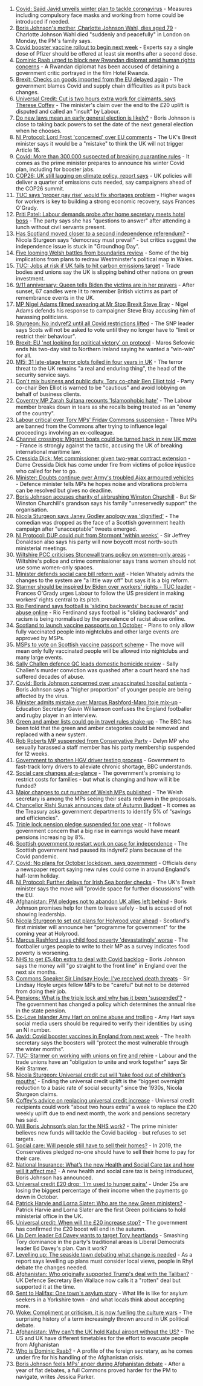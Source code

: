 1. [Covid: Sajid Javid unveils winter plan to tackle coronavirus](https://www.bbc.co.uk/news/uk-58560031?at_medium=RSS&at_campaign=KARANGA) - Measures including compulsory face masks and working from home could be introduced if needed.
2. [Boris Johnson's mother, Charlotte Johnson Wahl, dies aged 79](https://www.bbc.co.uk/news/uk-politics-58548437?at_medium=RSS&at_campaign=KARANGA) - Charlotte Johnson Wahl died "suddenly and peacefully" in London on Monday, the PM's family says.
3. [Covid booster vaccine rollout to begin next week](https://www.bbc.co.uk/news/health-58550833?at_medium=RSS&at_campaign=KARANGA) - Experts say a single dose of Pfizer should be offered at least six months after a second dose.
4. [Dominic Raab urged to block new Rwandan diplomat amid human rights concerns](https://www.bbc.co.uk/news/uk-politics-58549303?at_medium=RSS&at_campaign=KARANGA) - A Rwandan diplomat has been accused of detaining a government critic portrayed in the film Hotel Rwanda.
5. [Brexit: Checks on goods imported from the EU delayed again](https://www.bbc.co.uk/news/uk-politics-58556453?at_medium=RSS&at_campaign=KARANGA) - The government blames Covid and supply chain difficulties as it puts back changes.
6. [Universal Credit: Cut is two hours extra work for claimants, says Therese Coffey](https://www.bbc.co.uk/news/uk-politics-58547881?at_medium=RSS&at_campaign=KARANGA) - The minister's claim over the end to the £20 uplift is disputed and called an "insult" by Labour.
7. [Do new laws mean an early general election is likely?](https://www.bbc.co.uk/news/uk-politics-58548428?at_medium=RSS&at_campaign=KARANGA) - Boris Johnson is close to taking back powers to set the date of the next general election when he chooses.
8. [NI Protocol: Lord Frost 'concerned' over EU comments](https://www.bbc.co.uk/news/uk-northern-ireland-58551988?at_medium=RSS&at_campaign=KARANGA) - The UK's Brexit minister says it would be a "mistake" to think the UK will not trigger Article 16.
9. [Covid: More than 300,000 suspected of breaking quarantine rules](https://www.bbc.co.uk/news/uk-politics-58517123?at_medium=RSS&at_campaign=KARANGA) - It comes as the prime minister prepares to announce his winter Covid plan, including for booster jabs.
10. [COP26: UK still lagging on climate policy, report says](https://www.bbc.co.uk/news/science-environment-58520330?at_medium=RSS&at_campaign=KARANGA) - UK policies will deliver a quarter of emissions cuts needed, say campaigners ahead of the COP26 summit.
11. [TUC says 'proper pay rise' would fix shortages problem](https://www.bbc.co.uk/news/business-58538887?at_medium=RSS&at_campaign=KARANGA) - Higher wages for workers is key to building a strong economic recovery, says Frances O'Grady.
12. [Priti Patel: Labour demands probe after home secretary meets hotel boss](https://www.bbc.co.uk/news/uk-politics-58536126?at_medium=RSS&at_campaign=KARANGA) - The party says she has "questions to answer" after attending a lunch without civil servants present.
13. [Has Scotland moved closer to a second independence referendum?](https://www.bbc.co.uk/news/uk-scotland-scotland-politics-58543558?at_medium=RSS&at_campaign=KARANGA) - Nicola Sturgeon says "democracy must prevail" - but critics suggest the independence issue is stuck in "Groundhog Day".
14. [Five looming Welsh battles from boundaries review](https://www.bbc.co.uk/news/uk-wales-politics-58491726?at_medium=RSS&at_campaign=KARANGA) - Some of the big implications from plans to redraw Westminster's political map in Wales.
15. [TUC: Jobs at risk if UK fails to hit carbon emissions target](https://www.bbc.co.uk/news/business-58519996?at_medium=RSS&at_campaign=KARANGA) - Trade bodies and unions say the UK is slipping behind other nations on green investment.
16. [9/11 anniversary: Queen tells Biden the victims are in her prayers](https://www.bbc.co.uk/news/uk-58522061?at_medium=RSS&at_campaign=KARANGA) - After sunset, 67 candles were lit to remember British victims as part of remembrance events in the UK.
17. [MP Nigel Adams filmed swearing at Mr Stop Brexit Steve Bray](https://www.bbc.co.uk/news/uk-england-york-north-yorkshire-58518526?at_medium=RSS&at_campaign=KARANGA) - Nigel Adams defends his response to campaigner Steve Bray accusing him of harassing politicians.
18. [Sturgeon: No indyref2 until all Covid restrictions lifted](https://www.bbc.co.uk/news/uk-scotland-scotland-politics-58536298?at_medium=RSS&at_campaign=KARANGA) - The SNP leader says Scots will not be asked to vote until they no longer have to "limit or restrict their behaviour".
19. [Brexit: EU 'not looking for political victory' on protocol](https://www.bbc.co.uk/news/uk-northern-ireland-58509239?at_medium=RSS&at_campaign=KARANGA) - Maros Sefcovic ends his two-day visit to Northern Ireland saying he wanted a "win-win" for all.
20. [MI5: 31 late-stage terror plots foiled in four years in UK](https://www.bbc.co.uk/news/uk-58512901?at_medium=RSS&at_campaign=KARANGA) - The terror threat to the UK remains "a real and enduring thing", the head of the security service says.
21. [Don't mix business and public duty, Tory co-chair Ben Elliot told](https://www.bbc.co.uk/news/uk-politics-58504744?at_medium=RSS&at_campaign=KARANGA) - Party co-chair Ben Elliot is warned to be "cautious" and avoid lobbying on behalf of business clients.
22. [Coventry MP Zarah Sultana recounts 'Islamophobic hate'](https://www.bbc.co.uk/news/uk-england-coventry-warwickshire-58515751?at_medium=RSS&at_campaign=KARANGA) - The Labour member breaks down in tears as she recalls being treated as an "enemy of the country".
23. [Labour critical over Tory MPs' Friday Commons suspension](https://www.bbc.co.uk/news/uk-politics-58504740?at_medium=RSS&at_campaign=KARANGA) - Three MPs are banned from the Commons after trying to influence legal proceedings involving an ex-colleague.
24. [Channel crossings: Migrant boats could be turned back in new UK move](https://www.bbc.co.uk/news/uk-58495948?at_medium=RSS&at_campaign=KARANGA) - France is strongly against the tactic, accusing the UK of breaking international maritime law.
25. [Cressida Dick: Met commissioner given two-year contract extension](https://www.bbc.co.uk/news/uk-england-london-58518146?at_medium=RSS&at_campaign=KARANGA) - Dame Cressida Dick has come under fire from victims of police injustice who called for her to go.
26. [Minister: Doubts continue over Army's troubled Ajax armoured vehicles](https://www.bbc.co.uk/news/uk-politics-58502779?at_medium=RSS&at_campaign=KARANGA) - Defence minister tells MPs he hopes noise and vibrations problems can be resolved but gives no deadline.
27. [Boris Johnson accuses charity of airbrushing Winston Churchill](https://www.bbc.co.uk/news/uk-politics-58505194?at_medium=RSS&at_campaign=KARANGA) - But Sir Winston Churchill's grandson says his family "unreservedly support" the organisation.
28. [Nicola Sturgeon says Janey Godley apology was 'dignified'](https://www.bbc.co.uk/news/uk-scotland-scotland-politics-58513670?at_medium=RSS&at_campaign=KARANGA) - The comedian was dropped as the face of a Scottish government health campaign after "unacceptable" tweets emerged.
29. [NI Protocol: DUP could quit from Stormont 'within weeks'](https://www.bbc.co.uk/news/uk-northern-ireland-58494209?at_medium=RSS&at_campaign=KARANGA) - Sir Jeffrey Donaldson also says his party will now boycott most north-south ministerial meetings.
30. [Wiltshire PCC criticises Stonewall trans policy on women-only areas](https://www.bbc.co.uk/news/uk-england-wiltshire-58498833?at_medium=RSS&at_campaign=KARANGA) - Wiltshire's police and crime commissioner says trans women should not use some women-only spaces.
31. [Minister defends social care bill reform wait](https://www.bbc.co.uk/news/uk-politics-58487901?at_medium=RSS&at_campaign=KARANGA) - Helen Whately admits the changes to the system are "a little way off" but says it is a big reform.
32. [Starmer should be inspired by Biden over workers' rights - TUC leader](https://www.bbc.co.uk/news/uk-politics-58463491?at_medium=RSS&at_campaign=KARANGA) - Frances O'Grady urges Labour to follow the US president in making workers' rights central to its pitch.
33. [Rio Ferdinand says football is 'sliding backwards' because of racist abuse online](https://www.bbc.co.uk/sport/football/58497685?at_medium=RSS&at_campaign=KARANGA) - Rio Ferdinand says football is "sliding backwards" and racism is being normalised by the prevalence of racist abuse online.
34. [Scotland to launch vaccine passports on 1 October](https://www.bbc.co.uk/news/uk-scotland-scotland-politics-58506013?at_medium=RSS&at_campaign=KARANGA) - Plans to only allow fully vaccinated people into nightclubs and other large events are approved by MSPs.
35. [MSPs to vote on Scottish vaccine passport scheme](https://www.bbc.co.uk/news/uk-scotland-scotland-politics-58492663?at_medium=RSS&at_campaign=KARANGA) - The move will mean only fully vaccinated people will be allowed into nightclubs and many large events.
36. [Sally Challen defence QC leads domestic homicide review](https://www.bbc.co.uk/news/uk-england-surrey-58502249?at_medium=RSS&at_campaign=KARANGA) - Sally Challen's murder conviction was quashed after a court heard she had suffered decades of abuse.
37. [Covid: Boris Johnson concerned over unvaccinated hospital patients](https://www.bbc.co.uk/news/uk-58494842?at_medium=RSS&at_campaign=KARANGA) - Boris Johnson says a "higher proportion" of younger people are being affected by the virus.
38. [Minister admits mistake over Marcus Rashford-Maro Itoje mix-up](https://www.bbc.co.uk/news/uk-politics-58490809?at_medium=RSS&at_campaign=KARANGA) - Education Secretary Gavin Williamson confuses the England footballer and rugby player in an interview.
39. [Green and amber lists could go in travel rules shake-up](https://www.bbc.co.uk/news/business-58491245?at_medium=RSS&at_campaign=KARANGA) - The BBC has been told that the green and amber categories could be removed and replaced with a new system.
40. [Rob Roberts MP suspended from Conservative Party](https://www.bbc.co.uk/news/uk-wales-politics-58476637?at_medium=RSS&at_campaign=KARANGA) - Delyn MP who sexually harassed a staff member has his party membership suspended for 12 weeks.
41. [Government to shorten HGV driver testing process](https://www.bbc.co.uk/news/business-58487347?at_medium=RSS&at_campaign=KARANGA) - Government to fast-track lorry drivers to alleviate chronic shortage, BBC understands.
42. [Social care changes at-a-glance](https://www.bbc.co.uk/news/uk-politics-58473787?at_medium=RSS&at_campaign=KARANGA) - The government's promising to restrict costs for families - but what is changing and how will it be funded?
43. [Major changes to cut number of Welsh MPs published](https://www.bbc.co.uk/news/uk-wales-politics-58476636?at_medium=RSS&at_campaign=KARANGA) - The Welsh secretary is among the MPs seeing their seats redrawn in the proposals.
44. [Chancellor Rishi Sunak announces date of Autumn Budget](https://www.bbc.co.uk/news/uk-politics-58479234?at_medium=RSS&at_campaign=KARANGA) - It comes as the Treasury asks government departments to identify 5% of "savings and efficiencies".
45. [Triple lock pension pledge suspended for one year](https://www.bbc.co.uk/news/business-58476547?at_medium=RSS&at_campaign=KARANGA) - It follows government concern that a big rise in earnings would have meant pensions increasing by 8%.
46. [Scottish government to restart work on case for independence](https://www.bbc.co.uk/news/uk-scotland-scotland-politics-58478187?at_medium=RSS&at_campaign=KARANGA) - The Scottish government had paused its indyref2 plans because of the Covid pandemic.
47. [Covid: No plans for October lockdown, says government](https://www.bbc.co.uk/news/uk-58474536?at_medium=RSS&at_campaign=KARANGA) - Officials deny a newspaper report saying new rules could come in around England's half-term holiday.
48. [NI Protocol: Further delays for Irish Sea border checks](https://www.bbc.co.uk/news/uk-northern-ireland-58461991?at_medium=RSS&at_campaign=KARANGA) - The UK's Brexit minister says the move will "provide space for further discussions" with the EU.
49. [Afghanistan: PM pledges not to abandon UK allies left behind](https://www.bbc.co.uk/news/uk-politics-58467874?at_medium=RSS&at_campaign=KARANGA) - Boris Johnson promises help for them to leave safely - but is accused of not showing leadership.
50. [Nicola Sturgeon to set out plans for Holyrood year ahead](https://www.bbc.co.uk/news/uk-scotland-scotland-politics-58464674?at_medium=RSS&at_campaign=KARANGA) - Scotland's first minister will announce her "programme for government" for the coming year at Holyrood.
51. [Marcus Rashford says child food poverty 'devastatingly' worse](https://www.bbc.co.uk/news/uk-england-manchester-58460197?at_medium=RSS&at_campaign=KARANGA) - The footballer urges people to write to their MP as a survey indicates food poverty is worsening.
52. [NHS to get £5.4bn extra to deal with Covid backlog](https://www.bbc.co.uk/news/uk-politics-58463493?at_medium=RSS&at_campaign=KARANGA) - Boris Johnson says the money will "go straight to the front line" in England over the next six months.
53. [Commons Speaker Sir Lindsay Hoyle: I've received death threats](https://www.bbc.co.uk/news/uk-politics-58462131?at_medium=RSS&at_campaign=KARANGA) - Sir Lindsay Hoyle urges fellow MPs to be "careful" but not to be deterred from doing their job.
54. [Pensions: What is the triple lock and why has it been 'suspended'?](https://www.bbc.co.uk/news/business-53082530?at_medium=RSS&at_campaign=KARANGA) - The government has changed a policy which determines the annual rise in the state pension.
55. [Ex-Love Islander Amy Hart on online abuse and trolling](https://www.bbc.co.uk/news/uk-politics-58559164?at_medium=RSS&at_campaign=KARANGA) - Amy Hart says social media users should be required to verify their identities by using an NI number.
56. [Javid: Covid booster vaccines in England from next week](https://www.bbc.co.uk/news/uk-politics-58559168?at_medium=RSS&at_campaign=KARANGA) - The health secretary says the boosters will “protect the most vulnerable through the winter months”.
57. [TUC: Starmer on working with unions on fire and rehire](https://www.bbc.co.uk/news/uk-politics-58559166?at_medium=RSS&at_campaign=KARANGA) - Labour and the trade unions have an "obligation to unite and work together" says Sir Keir Starmer.
58. [Nicola Sturgeon: Universal credit cut will 'take food out of children's mouths'](https://www.bbc.co.uk/news/uk-politics-58548621?at_medium=RSS&at_campaign=KARANGA) - Ending the universal credit uplift is the “biggest overnight reduction to a basic rate of social security” since the 1930s, Nicola Sturgeon claims.
59. [Coffey's advice on replacing universal credit increase](https://www.bbc.co.uk/news/uk-politics-58548618?at_medium=RSS&at_campaign=KARANGA) - Universal credit recipients could work “about two hours extra” a week to replace the £20 weekly uplift due to end next month, the work and pensions secretary has said.
60. [Will Boris Johnson’s plan for the NHS work?](https://www.bbc.co.uk/news/health-58480863?at_medium=RSS&at_campaign=KARANGA) - The prime minister believes new funds will tackle the Covid backlog - but refuses to set targets.
61. [Social care: Will people still have to sell their homes?](https://www.bbc.co.uk/news/58486476?at_medium=RSS&at_campaign=KARANGA) - In 2019, the Conservatives pledged no-one should have to sell their home to pay for their care.
62. [National Insurance: What’s the new Health and Social Care tax and how will it affect me?](https://www.bbc.co.uk/news/uk-politics-58436009?at_medium=RSS&at_campaign=KARANGA) - A new health and social care tax is being introduced, Boris Johnson has announced.
63. [Universal credit £20 drop: 'I'm used to hunger pains'](https://www.bbc.co.uk/news/newsbeat-58186978?at_medium=RSS&at_campaign=KARANGA) - Under 25s are losing the biggest percentage of their income when the payments go down in October.
64. [Patrick Harvie and Lorna Slater: Who are the new Green ministers?](https://www.bbc.co.uk/news/uk-scotland-scotland-politics-58268743?at_medium=RSS&at_campaign=KARANGA) - Patrick Harvie and Lorna Slater are the first Green politicians to hold ministerial office in the UK.
65. [Universal credit: When will the £20 increase stop?](https://www.bbc.co.uk/news/uk-41487126?at_medium=RSS&at_campaign=KARANGA) - The government has confirmed the £20 boost will end in the autumn.
66. [Lib Dem leader Ed Davey wants to target Tory heartlands](https://www.bbc.co.uk/news/uk-politics-58306872?at_medium=RSS&at_campaign=KARANGA) - Smashing Tory dominance in the party's traditional areas is Liberal Democrats leader Ed Davey's plan. Can it work?
67. [Levelling up: The seaside town debating what change is needed](https://www.bbc.co.uk/news/uk-58248594?at_medium=RSS&at_campaign=KARANGA) - As a report says levelling up plans must consider local views, people in Rhyl debate the changes needed.
68. [Afghanistan: Who originally supported Trump's deal with the Taliban?](https://www.bbc.co.uk/news/58271943?at_medium=RSS&at_campaign=KARANGA) - UK Defence Secretary Ben Wallace now calls it a "rotten" deal but supported it at the time.
69. [Sent to Halifax: One town's asylum story](https://www.bbc.co.uk/news/uk-politics-58270841?at_medium=RSS&at_campaign=KARANGA) - What life is like for asylum seekers in a Yorkshire town - and what locals think about accepting more.
70. [Woke: Compliment or criticism, it is now fuelling the culture wars](https://www.bbc.co.uk/news/uk-politics-58281576?at_medium=RSS&at_campaign=KARANGA) - The surprising history of a term increasingly thrown around in UK political debate.
71. [Afghanistan: Why can't the UK hold Kabul airport without the US?](https://www.bbc.co.uk/news/world-58305185?at_medium=RSS&at_campaign=KARANGA) - The US and UK have different timetables for the effort to evacuate people from Afghanistan
72. [Who is Dominic Raab?](https://www.bbc.co.uk/news/uk-politics-52064637?at_medium=RSS&at_campaign=KARANGA) - A profile of the foreign secretary, as he comes under fire for his handling of the Afghanistan crisis.
73. [Boris Johnson feels MPs' anger during Afghanistan debate](https://www.bbc.co.uk/news/uk-politics-58256616?at_medium=RSS&at_campaign=KARANGA) - After a year of flat debates, a full Commons proved harder for the PM to navigate, writes Jessica Parker.
